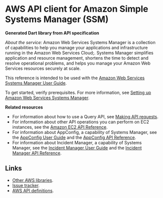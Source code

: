 # AWS API client for Amazon Simple Systems Manager (SSM)

**Generated Dart library from API specification**

*About the service:*
Amazon Web Services Systems Manager is a collection of capabilities to help
you manage your applications and infrastructure running in the Amazon Web
Services Cloud;. Systems Manager simplifies application and resource
management, shortens the time to detect and resolve operational problems,
and helps you manage your Amazon Web Services resources securely at scale.

This reference is intended to be used with the <a
href="https://docs.aws.amazon.com/systems-manager/latest/userguide/">Amazon
Web Services Systems Manager User Guide</a>.

To get started, verify prerequisites. For more information, see <a
href="https://docs.aws.amazon.com/systems-manager/latest/userguide/systems-manager-setting-up.html">Setting
up Amazon Web Services Systems Manager</a>.
<p class="title"> <b>Related resources</b>

<ul>
<li>
For information about how to use a Query API, see <a
href="https://docs.aws.amazon.com/AWSEC2/latest/APIReference/making-api-requests.html">Making
API requests</a>.
</li>
<li>
For information about other API operations you can perform on EC2 instances,
see the <a
href="https://docs.aws.amazon.com/AWSEC2/latest/APIReference/">Amazon EC2
API Reference</a>.
</li>
<li>
For information about AppConfig, a capability of Systems Manager, see the <a
href="https://docs.aws.amazon.com/appconfig/latest/userguide/">AppConfig
User Guide</a> and the <a
href="https://docs.aws.amazon.com/appconfig/2019-10-09/APIReference/">AppConfig
API Reference</a>.
</li>
<li>
For information about Incident Manager, a capability of Systems Manager, see
the <a
href="https://docs.aws.amazon.com/incident-manager/latest/userguide/">Incident
Manager User Guide</a> and the <a
href="https://docs.aws.amazon.com/incident-manager/latest/APIReference/">Incident
Manager API Reference</a>.
</li>
</ul>

## Links

- [Other AWS libraries](https://github.com/agilord/aws_client/tree/master/generated).
- [Issue tracker](https://github.com/agilord/aws_client/issues).
- [AWS API definitions](https://github.com/aws/aws-sdk-js/tree/master/apis).
